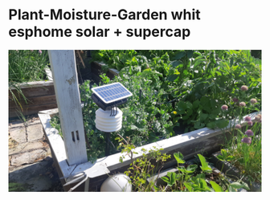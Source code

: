# Plant-Moisture-Garden whit esphome solar + supercap

![Main photo of the plant](20230601_092722.jpg)

